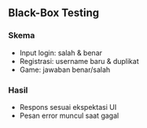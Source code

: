 ## Black-Box Testing

### Skema
- Input login: salah & benar
- Registrasi: username baru & duplikat
- Game: jawaban benar/salah

### Hasil
- Respons sesuai ekspektasi UI
- Pesan error muncul saat gagal